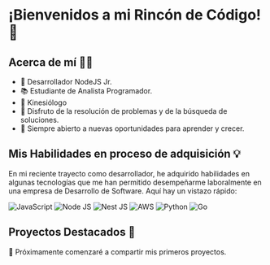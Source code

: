 # ¡Bienvenidos a mi Rincón de Código! 👋

## Acerca de mí 👨‍💻
- 🌟 Desarrollador NodeJS Jr.
- 📚 Estudiante de Analista Programador.
- 🦴 Kinesiólogo
- 🌟 Disfruto de la resolución de problemas y de la búsqueda de soluciones.
- 🚀 Siempre abierto a nuevas oportunidades para aprender y crecer.

## Mis Habilidades en proceso de adquisición 💡

En mi reciente trayecto como desarrollador, he adquirido habilidades en algunas tecnologías que me han permitido desempeñarme laboralmente en una empresa de Desarrollo de Software. Aquí hay un vistazo rápido:

![JavaScript](https://img.shields.io/badge/JavaScript-F7DF1E?logo=javascript&logoColor=black&style=for-the-badge)
![Node JS](https://img.shields.io/badge/Node%20js-339933?style=for-the-badge&logo=nodedotjs&logoColor=white)
![Nest JS](https://img.shields.io/badge/nestjs-E0234E?style=for-the-badge&logo=nestjs&logoColor=white)
![AWS](https://img.shields.io/badge/Amazon_AWS-FF9900?style=for-the-badge&logo=amazonaws&logoColor=white)
![Python](https://img.shields.io/badge/Python-FFD43B?style=for-the-badge&logo=python&logoColor=blue)
![Go](https://img.shields.io/badge/Go-00ADD8?style=for-the-badge&logo=go&logoColor=white)


## Proyectos Destacados 🚀
🔋 Próximamente comenzaré a compartir mis primeros proyectos.

